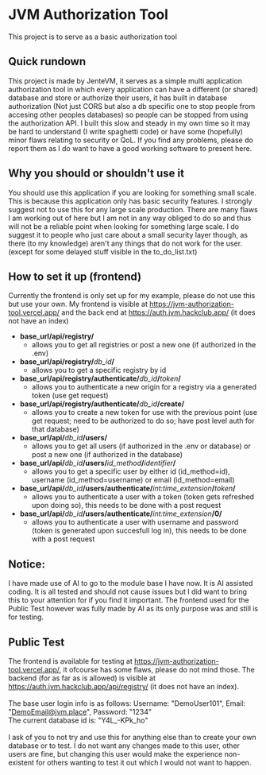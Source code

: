 # JVM Authorization Tool

This project is to serve as a basic authorization tool
## Quick rundown

This project is made by JenteVM, it serves as a simple multi application authorization tool in which every application can have a different (or shared) database and store or authorize their users, it has built in database authorization (Not just CORS but also a db specific one to stop people from accesing other peoples databases) so people can be stopped from using the authorization API. I built this slow and steady in my own time so it may be hard to understand (I write spaghetti code) or have some (hopefully) minor flaws relating to security or QoL. If you find any problems, please do report them as I do want to have a good working software to present here.

## Why you should or shouldn't use it

You should use this application if you are looking for something small scale. This is because this application only has basic security features. I strongly suggest not to use this for any large scale production. There are many flaws I am working out of here but I am not in any way obliged to do so and thus will not be a reliable point when looking for something large scale. I do suggest it to people who just care about a small security layer though, as there (to my knowledge) aren't any things that do not work for the user. (except for some delayed stuff visible in the to_do_list.txt)

## How to set it up (frontend)

Currently the frontend is only set up for my example, please do not use this but use your own.
My frontend is visible at https://jvm-authorization-tool.vercel.app/ and the back end at https://auth.jvm.hackclub.app/ (it does not have an index)

* __base_url/api/registry/__ 
  * allows you to get all registries or post a new one (if authorized in the .env)
* __base_url/api/registry/__*db_id*__/__ 
  * allows you to get a specific registry by id
* __base_url/api/registry/authenticate/__*db_id*__/__*token*__/__ 
  * allows you to authenticate a new origin for a registry via a generated token (use get request)
* __base_url/api/registry/authenticate/__*db_id*__/create/__ 
  * allows you to create a new token for use with the previous point (use get request; need to be authorized to do so; have post level auth for that database)
* __base_url/api/__*db_id*__/users/__ 
  * allows you to get all users (if authorized in the .env or database) or post a new one (if authorized in the database)
* __base_url/api/__*db_id*__/users/__*id_method*__/__*identifier*__/__ 
  * allows you to get a specific user by either id (id_method=id), username (id_method=username) or email (id_method=email)
* __base_url/api/__*db_id*__/users/authenticate/__*int:time_extension*__/__*token*__/__ 
  * allows you to authenticate a user with a token (token gets refreshed upon doing so), this needs to be done with a post request
* __base_url/api/__*db_id*__/users/authenticate/__*int:time_extension*__/0/__ 
  * allows you to authenticate a user with username and password (token is generated upon succesfull log in), this needs to be done with a post request
 
## Notice:
I have made use of AI to go to the module base I have now. It is AI assisted coding. It is all tested and should not cause issues but I did want to bring this to your attention for if you find it important. The frontend used for the Public Test however was fully made by AI as its only purpose was and still is for testing. 

## Public Test
The frontend is available for testing at https://jvm-authorization-tool.vercel.app/, it ofcourse has some flaws, please do not mind those. The backend (for as far as is allowed) is visible at https://auth.jvm.hackclub.app/api/registry/ (it does not have an index). <br><br>
The base user login info is as follows: Username: "DemoUser101", Email: "DemoEmail@jvm.place", Password: "1234" <br>
The current database id is: "Y4L_-KPk_ho"<br><br>
I ask of you to not try and use this for anything else than to create your own database or to test. I do not want any changes made to this user, other users are fine, but changing this user would make the experience non-existent for others wanting to test it out which I would not want to happen.
